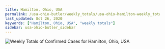 ```yaml
---
title: Hamilton, Ohio, USA
permalink: /usa-ohio-butler/weekly_totals/usa-ohio-hamilton-weekly_totals.html
last_updated: Oct 26, 2020
keywords: ["Hamilton, Ohio, USA", "weekly totals"]
sidebar: usa-ohio-butler_sidebar
---
```


![Weekly Totals of Confirmed Cases for Hamilton, Ohio, USA](/covid_tracker/images/graphs/usa-ohio-hamilton-weekly_totals_graph.png)
